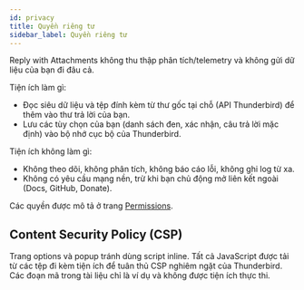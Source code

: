 ```yaml
---
id: privacy
title: Quyền riêng tư
sidebar_label: Quyền riêng tư
---
```


Reply with Attachments không thu thập phân tích/telemetry và không gửi dữ liệu của bạn đi đâu cả.

Tiện ích làm gì:

- Đọc siêu dữ liệu và tệp đính kèm từ thư gốc tại chỗ (API Thunderbird) để thêm vào thư trả lời của bạn.
- Lưu các tùy chọn của bạn (danh sách đen, xác nhận, câu trả lời mặc định) vào bộ nhớ cục bộ của Thunderbird.

Tiện ích không làm gì:

- Không theo dõi, không phân tích, không báo cáo lỗi, không ghi log từ xa.
- Không có yêu cầu mạng nền, trừ khi bạn chủ động mở liên kết ngoài (Docs, GitHub, Donate).

Các quyền được mô tả ở trang [Permissions](permissions).

## Content Security Policy (CSP)

Trang options và popup tránh dùng script inline. Tất cả JavaScript được tải từ các tệp đi kèm tiện ích để tuân thủ CSP nghiêm ngặt của Thunderbird. Các đoạn mã trong tài liệu chỉ là ví dụ và không được tiện ích thực thi.
